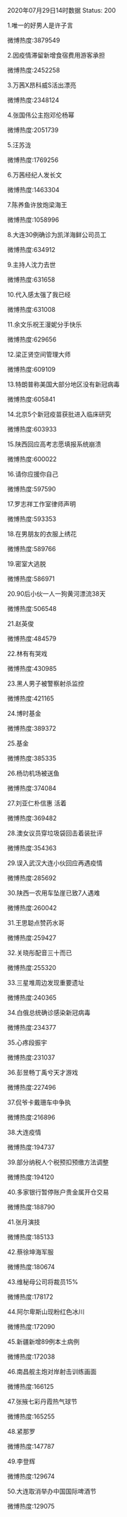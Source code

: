2020年07月29日14时数据
Status: 200

1.唯一的好男人是许子言

微博热度:3879549

2.因疫情滞留新增食宿费用游客承担

微博热度:2452258

3.万茜X昂科威S活出漂亮

微博热度:2348124

4.张国伟公主抱邓伦杨幂

微博热度:2051739

5.汪苏泷

微博热度:1769256

6.万茜经纪人发长文

微博热度:1463304

7.陈养鱼许放炮梁海王

微博热度:1058996

8.大连30例确诊为凯洋海鲜公司员工

微博热度:634912

9.主持人沈力去世

微博热度:631658

10.代入感太强了我已经

微博热度:631008

11.余文乐祝王漫妮分手快乐

微博热度:629656

12.梁正贤空间管理大师

微博热度:609109

13.特朗普称美国大部分地区没有新冠病毒

微博热度:605841

14.北京5个新冠疫苗获批进入临床研究

微博热度:603933

15.陕西回应高考志愿填报系统崩溃

微博热度:600022

16.请你应援你自己

微博热度:597590

17.罗志祥工作室律师声明

微博热度:593353

18.在男朋友的衣服上绣花

微博热度:589766

19.密室大逃脱

微博热度:586971

20.90后小伙一人一狗黄河漂流38天

微博热度:506548

21.赵英俊

微博热度:484579

22.林有有哭戏

微博热度:430985

23.黑人男子被警察射杀监控

微博热度:421165

24.博时基金

微博热度:389372

25.基金

微博热度:385335

26.杨玏机场被送鱼

微博热度:374084

27.刘亚仁朴信惠 活着

微博热度:369482

28.澳女议员穿垃圾袋回击着装批评

微博热度:354363

29.误入武汉大连小伙回应再遇疫情

微博热度:285692

30.陕西一农用车坠崖已致7人遇难

微博热度:260042

31.王思聪点赞药水哥

微博热度:259427

32.关晓彤配音三十而已

微博热度:255320

33.三星堆周边发现重要遗址

微博热度:240365

34.白俄总统确诊感染新冠病毒

微博热度:234377

35.心疼段振宇

微博热度:231037

36.彭昱畅丁禹兮天才游戏

微博热度:227496

37.侃爷卡戴珊车中争执

微博热度:216896

38.大连疫情

微博热度:194737

39.部分纳税人个税预扣预缴方法调整

微博热度:194120

40.多家银行暂停账户贵金属开仓交易

微博热度:188790

41.张月演技

微博热度:185133

42.蔡徐坤海军服

微博热度:180674

43.维秘母公司将裁员15%

微博热度:178172

44.阿尔卑斯山现粉红色冰川

微博热度:172090

45.新疆新增89例本土病例

微博热度:172038

46.南昌舰主炮对岸射击训练画面

微博热度:166125

47.张掖七彩丹霞热气球节

微博热度:165255

48.紧那罗

微博热度:147787

49.李登辉

微博热度:129674

50.大连取消举办中国国际啤酒节

微博热度:129075

